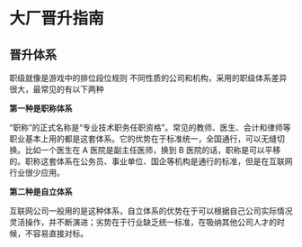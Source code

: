 # 大厂晋升指南

## 晋升体系

职级就像是游戏中的排位段位规则
不同性质的公司和机构，采用的职级体系差异很大，最常见的有以下两种

**第一种是职称体系**

“职称”的正式名称是“专业技术职务任职资格”。常见的教师、医生、会计和律师等职业基本上用的都是这套体系。它的优势在于标准统一，全国通行，可以无缝切换。比如一个医生在 A 医院是副主任医师，换到 B 医院的话，职称是可以平移的。职称这套体系在公务员、事业单位、国企等机构是通行的标准，但是在互联网行业很少应用。

**第二种是自立体系**

互联网公司一般用的是这种体系，自立体系的优势在于可以根据自己公司实际情况灵活操作，并不断演进；劣势在于行业缺乏统一标准，在吸纳其他公司人才的时候，不容易直接对标。



